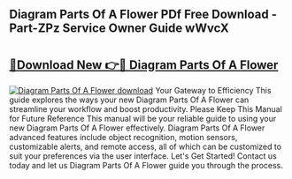 ## Diagram Parts Of A Flower PDf Free Download - Part-ZPz Service Owner Guide wWvcX

# <h2><a href="http://dft31v.blite.top/?on=Diagram+Parts+Of+A+Flower">🔗Download New 👉🔴 Diagram Parts Of A Flower</a></h2>

[![Diagram Parts Of A Flower download](https://i.imgur.com/lujVjoI.png)](http://dft31v.blite.top/?on=Diagram+Parts+Of+A+Flower)
Your Gateway to Efficiency This guide explores the ways your new Diagram Parts Of A Flower can streamline your workflow and boost productivity. Please Keep This Manual for Future Reference This manual will be your reliable guide to using your new Diagram Parts Of A Flower effectively. Diagram Parts Of A Flower advanced features include object recognition, motion sensors, customizable alerts, and remote access, all of which can be customized to suit your preferences via the user interface. Let's Get Started! Contact us today and let us Diagram Parts Of A Flower guide you through the process.
